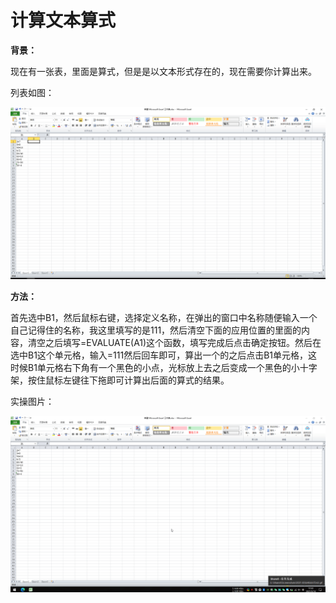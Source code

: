 # 计算文本算式

**背景：**

现在有一张表，里面是算式，但是是以文本形式存在的，现在需要你计算出来。

列表如图：

![计算文本算式](/Excel/images/计算文本算式.png)

**方法：**

首先选中B1，然后鼠标右键，选择定义名称，在弹出的窗口中名称随便输入一个自己记得住的名称，我这里填写的是111，然后清空下面的应用位置的里面的内容，清空之后填写=EVALUATE(A1)这个函数，填写完成后点击确定按钮。然后在选中B1这个单元格，输入=111然后回车即可，算出一个的之后点击B1单元格，这时候B1单元格右下角有一个黑色的小点，光标放上去之后变成一个黑色的小十字架，按住鼠标左键往下拖即可计算出后面的算式的结果。

实操图片：

![计算文本算式](/Excel/images/计算文本算式.gif)
